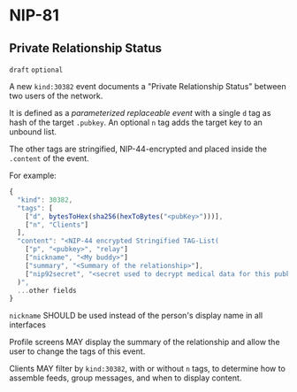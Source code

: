 NIP-81
======

Private Relationship Status
---------------------------

`draft` `optional`

A new `kind:30382` event documents a "Private Relationship Status" between two users of the network. 

It is defined as a _parameterized replaceable event_ with a single `d` tag as hash of the target `.pubkey`. An optional `n` tag adds the target key to an unbound list.

The other tags are stringified, NIP-44-encrypted and placed inside the `.content` of the event. 

For example:

```js
{
  "kind": 30382,
  "tags": [
    ["d", bytesToHex(sha256(hexToBytes("<pubKey>")))],
    ["n", "Clients"]
  ],
  "content": "<NIP-44 encrypted Stringified TAG-List(
    ["p", "<pubkey>", "relay"]
    ["nickname", "<My buddy>"]
    ["summary", "<Summary of the relationship>"],
    ["nip92secret", "<secret used to decrypt medical data for this pubkey>"]
  )",
  ...other fields
}
```

`nickname` SHOULD be used instead of the person's display name in all interfaces

Profile screens MAY display the summary of the relationship and allow the user to change the tags of this event.

Clients MAY filter by `kind:30382`, with or without `n` tags, to determine how to assemble feeds, group messages, and when to display content. 
